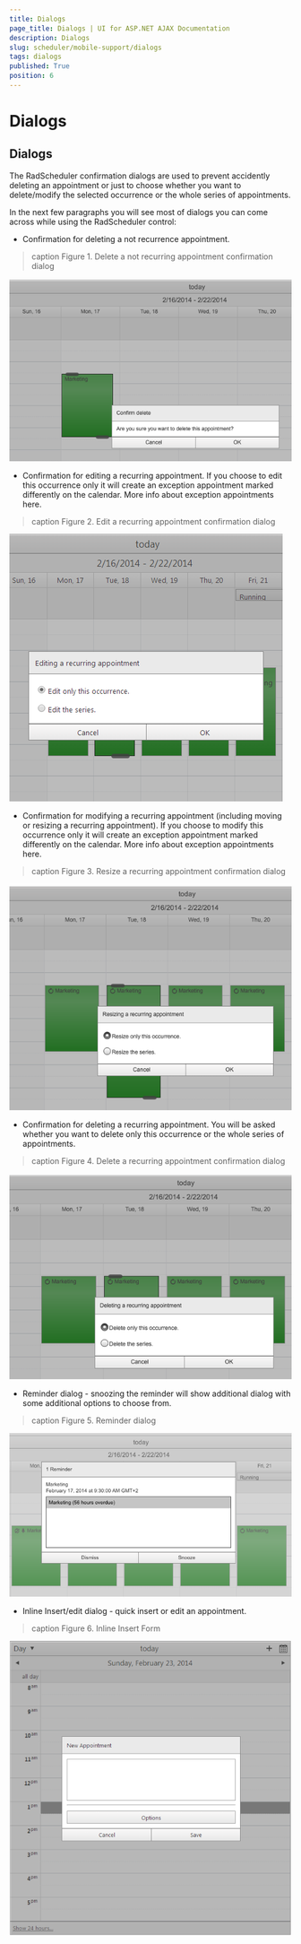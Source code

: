 ```yaml
---
title: Dialogs
page_title: Dialogs | UI for ASP.NET AJAX Documentation
description: Dialogs
slug: scheduler/mobile-support/dialogs
tags: dialogs
published: True
position: 6
---
```


# Dialogs



## Dialogs

The RadScheduler confirmation dialogs are used to prevent accidently deleting an appointment or just to choose whether you want to delete/modify the selected occurrence or the whole series of appointments.

In the next few paragraphs you will see most of dialogs you can come across while using the RadScheduler control:

* Confirmation for deleting a not recurrence appointment.
>caption Figure 1. Delete a not recurring appointment confirmation dialog

![scheduler-mobilerendermode-deleteconfirmation](images/scheduler-mobilerendermode-deleteconfirmation.png)

* Confirmation for editing a recurring appointment. If you choose to edit this occurrence only it will create an exception appointment marked differently on the calendar. More info about exception appointments here.
>caption Figure 2. Edit a recurring appointment confirmation dialog

![scheduler-mobilerendering-editrecurringappointment](images/scheduler-mobilerendering-editrecurringappointment.png)

* Confirmation for modifying a recurring appointment (including moving or resizing a recurring appointment). If you choose to modify this occurrence only it will create an exception appointment marked differently on the calendar. More info about exception appointments here.
>caption Figure 3. Resize a recurring appointment confirmation dialog

![scheduler-mobilerendermode-resizerecurringappointment](images/scheduler-mobilerendermode-resizerecurringappointment.png)

* Confirmation for deleting a recurring appointment. You will be asked whether you want to delete only this occurrence or the whole series of appointments.
>caption Figure 4. Delete a recurring appointment confirmation dialog

![scheduler-mobilerendermode-deleterecurringappointment](images/scheduler-mobilerendermode-deleterecurringappointment.png)

* Reminder dialog - snoozing the reminder will show additional dialog with some additional options to choose from.
>caption Figure 5. Reminder dialog

![scheduler-mobilerendermode-reminderdialog](images/scheduler-mobilerendermode-reminderdialog.png)

* Inline Insert/edit dialog - quick insert or edit an appointment.
>caption Figure 6. Inline Insert Form

![scheduler-mobilerendering-inlineinsertform](images/scheduler-mobilerendering-inlineinsertform.png)
